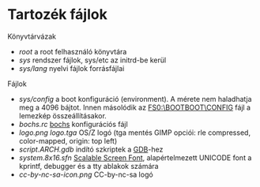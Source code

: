 Tartozék fájlok
===============

Könyvtárvázak

- *root* a root felhasználó könyvtára
- *sys* rendszer fájlok, sys/etc az initrd-be kerül
- *sys/lang* nyelvi fájlok forrásfájlai

Fájlok

- *sys/config* a boot konfiguráció (environment). A mérete nem haladhatja meg a 4096 bájtot.
  Innen másolódik az [FS0:\BOOTBOOT\CONFIG](https://gitlab.com/bztsrc/osz/blob/master/docs/bootopts.md) fájl a lemezkép összeállításakor.
- *bochs.rc* [bochs](http://bochs.sourceforge.net/) konfigurációs fájl
- *logo.png* *logo.tga* OS/Z logó (tga mentés GIMP opciói: rle compressed, color-mapped, origin: top left)
- *script.ARCH.gdb* indító szkriptek a [GDB](https://www.sourceware.org/gdb/)-hez
- *system.8x16.sfn* [Scalable Screen Font](https://gitlab.com/bztsrc/scalable-font2), alapértelmezett UNICODE font a kprintf, debugger és a tty ablakok számára
- *cc-by-nc-sa-icon.png* CC-by-nc-sa logó
